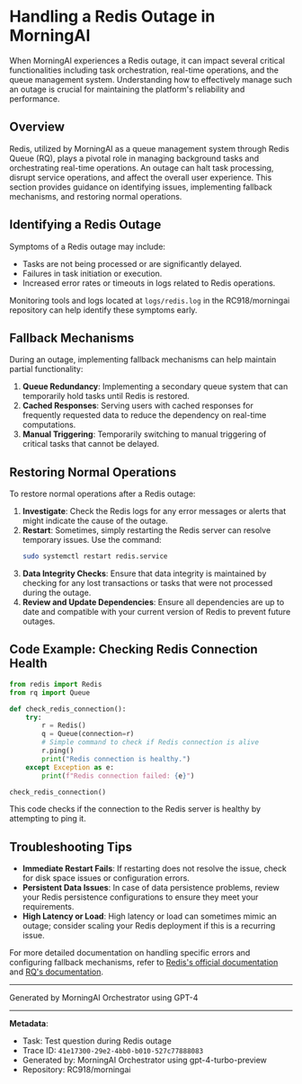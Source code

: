 # Handling a Redis Outage in MorningAI

When MorningAI experiences a Redis outage, it can impact several critical functionalities including task orchestration, real-time operations, and the queue management system. Understanding how to effectively manage such an outage is crucial for maintaining the platform's reliability and performance.

## Overview

Redis, utilized by MorningAI as a queue management system through Redis Queue (RQ), plays a pivotal role in managing background tasks and orchestrating real-time operations. An outage can halt task processing, disrupt service operations, and affect the overall user experience. This section provides guidance on identifying issues, implementing fallback mechanisms, and restoring normal operations.

## Identifying a Redis Outage

Symptoms of a Redis outage may include:
- Tasks are not being processed or are significantly delayed.
- Failures in task initiation or execution.
- Increased error rates or timeouts in logs related to Redis operations.

Monitoring tools and logs located at `logs/redis.log` in the RC918/morningai repository can help identify these symptoms early.

## Fallback Mechanisms

During an outage, implementing fallback mechanisms can help maintain partial functionality:
1. **Queue Redundancy**: Implementing a secondary queue system that can temporarily hold tasks until Redis is restored.
2. **Cached Responses**: Serving users with cached responses for frequently requested data to reduce the dependency on real-time computations.
3. **Manual Triggering**: Temporarily switching to manual triggering of critical tasks that cannot be delayed.

## Restoring Normal Operations

To restore normal operations after a Redis outage:
1. **Investigate**: Check the Redis logs for any error messages or alerts that might indicate the cause of the outage.
2. **Restart**: Sometimes, simply restarting the Redis server can resolve temporary issues. Use the command:
   ```bash
   sudo systemctl restart redis.service
   ```
3. **Data Integrity Checks**: Ensure that data integrity is maintained by checking for any lost transactions or tasks that were not processed during the outage.
4. **Review and Update Dependencies**: Ensure all dependencies are up to date and compatible with your current version of Redis to prevent future outages.

## Code Example: Checking Redis Connection Health

```python
from redis import Redis
from rq import Queue

def check_redis_connection():
    try:
        r = Redis()
        q = Queue(connection=r)
        # Simple command to check if Redis connection is alive
        r.ping()
        print("Redis connection is healthy.")
    except Exception as e:
        print(f"Redis connection failed: {e}")

check_redis_connection()
```

This code checks if the connection to the Redis server is healthy by attempting to ping it.

## Troubleshooting Tips

- **Immediate Restart Fails**: If restarting does not resolve the issue, check for disk space issues or configuration errors.
- **Persistent Data Issues**: In case of data persistence problems, review your Redis persistence configurations to ensure they meet your requirements.
- **High Latency or Load**: High latency or load can sometimes mimic an outage; consider scaling your Redis deployment if this is a recurring issue.

For more detailed documentation on handling specific errors and configuring fallback mechanisms, refer to [Redis's official documentation](https://redis.io/documentation) and [RQ's documentation](http://python-rq.org/docs/).

---
Generated by MorningAI Orchestrator using GPT-4

---

**Metadata**:
- Task: Test question during Redis outage
- Trace ID: `41e17300-29e2-4bb0-b010-527c77888083`
- Generated by: MorningAI Orchestrator using gpt-4-turbo-preview
- Repository: RC918/morningai
